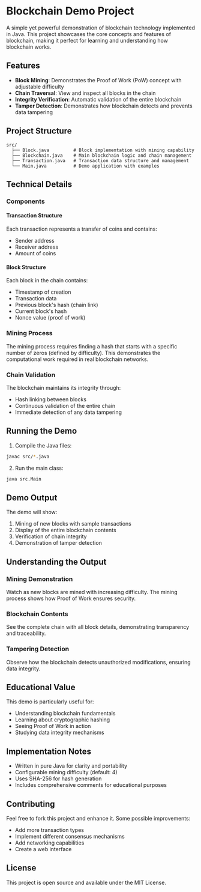# Blockchain Demo Project

A simple yet powerful demonstration of blockchain technology implemented in Java. This project showcases the core concepts and features of blockchain, making it perfect for learning and understanding how blockchain works.

## Features

- **Block Mining**: Demonstrates the Proof of Work (PoW) concept with adjustable difficulty
- **Chain Traversal**: View and inspect all blocks in the chain
- **Integrity Verification**: Automatic validation of the entire blockchain
- **Tamper Detection**: Demonstrates how blockchain detects and prevents data tampering

## Project Structure

```
src/
  ├── Block.java         # Block implementation with mining capability
  ├── Blockchain.java    # Main blockchain logic and chain management
  ├── Transaction.java   # Transaction data structure and management
  └── Main.java          # Demo application with examples
```

## Technical Details

### Components

#### Transaction Structure
Each transaction represents a transfer of coins and contains:
- Sender address
- Receiver address
- Amount of coins

#### Block Structure
Each block in the chain contains:
- Timestamp of creation
- Transaction data
- Previous block's hash (chain link)
- Current block's hash
- Nonce value (proof of work)

### Mining Process
The mining process requires finding a hash that starts with a specific number of zeros (defined by difficulty). This demonstrates the computational work required in real blockchain networks.

### Chain Validation
The blockchain maintains its integrity through:
- Hash linking between blocks
- Continuous validation of the entire chain
- Immediate detection of any data tampering

## Running the Demo

1. Compile the Java files:
```bash
javac src/*.java
```

2. Run the main class:
```bash
java src.Main
```

## Demo Output

The demo will show:
1. Mining of new blocks with sample transactions
2. Display of the entire blockchain contents
3. Verification of chain integrity
4. Demonstration of tamper detection

## Understanding the Output

### Mining Demonstration
Watch as new blocks are mined with increasing difficulty. The mining process shows how Proof of Work ensures security.

### Blockchain Contents
See the complete chain with all block details, demonstrating transparency and traceability.

### Tampering Detection
Observe how the blockchain detects unauthorized modifications, ensuring data integrity.

## Educational Value

This demo is particularly useful for:
- Understanding blockchain fundamentals
- Learning about cryptographic hashing
- Seeing Proof of Work in action
- Studying data integrity mechanisms

## Implementation Notes

- Written in pure Java for clarity and portability
- Configurable mining difficulty (default: 4)
- Uses SHA-256 for hash generation
- Includes comprehensive comments for educational purposes

## Contributing

Feel free to fork this project and enhance it. Some possible improvements:
- Add more transaction types
- Implement different consensus mechanisms
- Add networking capabilities
- Create a web interface

## License

This project is open source and available under the MIT License.